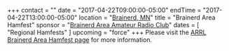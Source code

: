 +++
contact = ""
date = "2017-04-22T09:00:00-05:00"
endTime = "2017-04-22T13:00:00-05:00"
location = "[Brainerd, MN](https://www.google.com/maps/place/1115+Wright+St,+Brainerd,+MN+56401/@46.337124,-94.1948537,17z/)"
title = "Brainerd Area Hamfest"
sponsor = "[Brainerd Area Amateur Radio Club](http://brainerdham.org/)"
dates = [ "Regional Hamfests" ]
upcoming = "force"
+++
Please visit the
[ARRL Brainerd Area Hamfest page](http://www.arrl.org/hamfests/brainerd-area-hamfest-3)
for more information.


